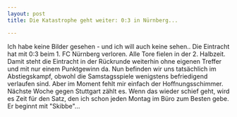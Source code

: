 ```yaml
---
layout: post
title: Die Katastrophe geht weiter: 0:3 in Nürnberg...

---
```


Ich habe keine Bilder gesehen - und ich will auch keine sehen.. Die Eintracht hat mit 0:3 beim 1. FC Nürnberg verloren. Alle Tore fielen in der 2. Halbzeit. Damit steht die Eintracht in der Rückrunde weiterhin ohne eigenen Treffer und mit nur einem Punktgewinn da. Nun befinden wir uns tatsächlich im Abstiegskampf, obwohl die Samstagsspiele wenigstens befriedigend verlaufen sind. Aber im Moment fehlt mir einfach der Hoffnungsschimmer. Nächste Woche gegen Stuttgart zählt es. Wenn das wieder schief geht, wird es Zeit für den Satz, den ich schon jeden Montag im Büro zum Besten gebe. Er beginnt mit "Skibbe"...


